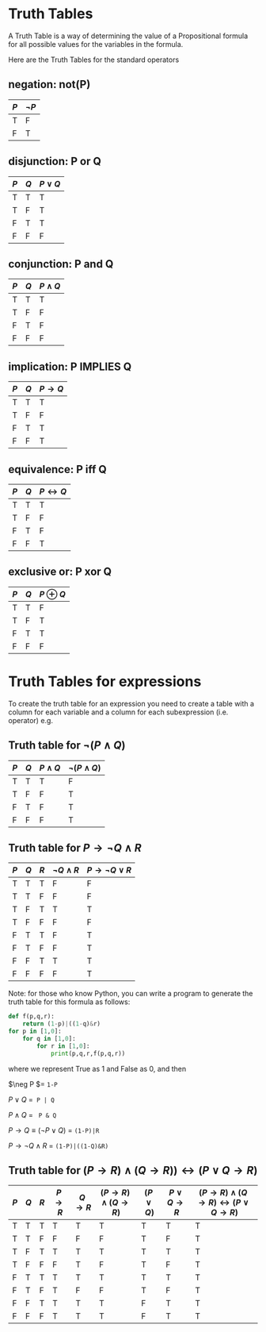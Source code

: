 # Truth Tables

A Truth Table is a way of determining the value of a Propositional formula
for all possible values for the variables in the formula. 

Here are the Truth Tables for the standard operators

## negation: not(P)

| $P$ | $\neg P$ |
| --- | --- |
| T | F |
| F | T |

## disjunction: P or Q

| $P$ | $Q$ | $P\vee Q$ |
| --- | --- | --- |
| T | T | T |
| T | F | T |
| F | T | T |
| F | F | F |

## conjunction: P and Q

| $P$ | $Q$ | $P\wedge Q$ |
| --- | --- | --- |
| T | T | T |
| T | F | F |
| F | T | F |
| F | F | F |

## implication: P IMPLIES Q

| $P$ | $Q$ | $P\rightarrow Q$ |
| --- | --- | --- |
| T | T | T |
| T | F | F |
| F | T | T |
| F | F | T |

## equivalence: P iff Q

| $P$ | $Q$ | $P\leftrightarrow Q$ |
| --- | --- | --- |
| T | T | T |
| T | F | F |
| F | T | F |
| F | F | T |

## exclusive or: P xor Q

| $P$ | $Q$ | $P \oplus Q$ |
| --- | --- | --- |
| T | T | F |
| T | F | T |
| F | T | T |
| F | F | F |

# Truth Tables for expressions
To create the truth table for an expression you need to create a table 
with a column for each variable and a column for each subexpression (i.e. operator)
e.g.

## Truth table for $\neg (P \wedge Q)$

| $P$ | $Q$ |  $P \wedge Q$ | $\neg (P \wedge Q)$  |
| --- | --- | --- | --- |
| T | T | T | F |
| T | F | F | T |
| F | T | F | T |
| F | F | F | T |


## Truth table for $P \rightarrow \neg Q \wedge R$

| $P$ | $Q$ | $R$ |  $\neg Q \wedge R$ | $P \rightarrow \neg Q \vee R$  |
| --- | --- | --- | --- | --- | 
| T   | T   | T   | F   | F   | 
| T   | T   | F   | F   | F   | 
| T   | F   | T   | T   | T   | 
| T   | F   | F   | F   | F   |
| F   | T   | T   | F   | T   | 
| F   | T   | F   | F   | T   |
| F   | F   | T   | T   | T   | 
| F   | F   | F   | F   | T   | 


Note: for those who know Python, you can write a program to generate the truth table for this formula as follows:
``` python
def f(p,q,r):
    return (1-p)|((1-q)&r)
for p in [1,0]:
    for q in [1,0]:
        for r in [1,0]:
            print(p,q,r,f(p,q,r))
```
where we represent True as 1 and False as 0, and then 

$\neg P $= ```1-P```

$P \vee Q$ =``` P | Q``` 

$P \wedge Q$ = ``` P & Q```

$P \rightarrow Q \equiv (\neg P \vee Q)$ = ```(1-P)|R```

$P \rightarrow \neg Q \wedge R$ = ```(1-P)|((1-Q)&R)```




## Truth table for $(P \rightarrow R) \wedge(Q\rightarrow R)) \leftrightarrow (P\vee Q \rightarrow R)$

| $P$ | $Q$ | $R$ |  $P \rightarrow R$ | $Q \rightarrow R$  | $(P \rightarrow R) \wedge (Q \rightarrow R)$ | $(P \vee Q)$ | $P \vee Q \rightarrow R$ |      $(P \rightarrow R) \wedge (Q \rightarrow R)  \leftrightarrow (P \vee Q \rightarrow R)$
| --- | --- | --- | --- | --- | --- | --- | --- | --- |
| T   | T   | T   | T   | T   | T   | T   | T   | T   |
| T   | T   | F   | F   | F   | F   | T   | F   | T   |
| T   | F   | T   | T   | T   | T   | T   | T   | T   |
| T   | F   | F   | F   | T   | F   | T   | F   | T   |
| F   | T   | T   | T   | T   | T   | T   | T   | T   |
| F   | T   | F   | T   | F   | F   | T   | F   | T   |
| F   | F   | T   | T   | T   | T   | F   | T   | T   |
| F   | F   | F   | T   | T   | T   | F   | T   | T   |
